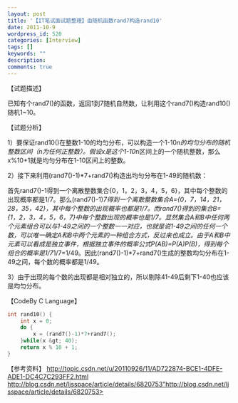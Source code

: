```yaml
---
layout: post
title: '【IT笔试面试题整理】由随机函数rand7构造rand10'
date: 2011-10-9
wordpress_id: 520
categories: [Interview]
tags: []
keywords: ""
description: 
comments: true
---
```

【试题描述】

已知有个rand7()的函数，返回1到7随机自然数，让利用这个rand7()构造rand10()随机1~10。

【试题分析】

1）要保证rand10()在整数1-10的均匀分布，可以构造一个1-10*n的均匀分布的随机整数区间（n为任何正整数）。假设x是这个1-10*n区间上的一个随机整数，那么x%10+1就是均匀分布在1-10区间上的整数。

2）接下来利用(rand7()-1)*7+rand7()构造出均匀分布在1-49的随机数：

首先rand7()-1得到一个离散整数集合{0，1，2，3，4，5，6}，其中每个整数的出现概率都是1/7。那么(rand7()-1)*7得到一个离散整数集合A={0，7，14，21，28，35，42}，其中每个整数的出现概率也都是1/7。而rand7()得到的集合B={1，2，3，4，5，6，7}中每个整数出现的概率也是1/7。显然集合A和B中任何两个元素组合可以与1-49之间的一个整数一一对应，也就是说1-49之间的任何一个数，可以唯一确定A和B中两个元素的一种组合方式，反过来也成立。由于A和B中元素可以看成是独立事件，根据独立事件的概率公式P(AB)=P(A)P(B)，得到每个组合的概率是1/7*1/7=1/49。因此(rand7()-1)*7+rand7()生成的整数均匀分布在1-49之间，每个数的概率都是1/49。

3）由于出现的每个数的出现都是相对独立的，所以剔除41-49后剩下1-40也应该是均匀分布。

【CodeBy C Language】

``` c
int rand10() {
    int x = 0;
    do {
        x = (rand7()-1)*7+rand7();
    }while(x &gt; 40);
    return x % 10 + 1;
}
```

【参考资料】
<http://topic.csdn.net/u/20110926/11/AD722874-BCE1-4DFE-ADE1-DC4C7C293FF2.html>
<http://blog.csdn.net/ljsspace/article/details/6820753">http://blog.csdn.net/ljsspace/article/details/6820753>
